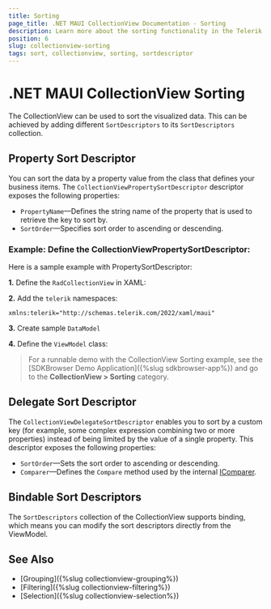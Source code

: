 ```yaml
---
title: Sorting
page_title: .NET MAUI CollectionView Documentation - Sorting
description: Learn more about the sorting functionality in the Telerik UI for .NET MAUI CollectionView control.
position: 6
slug: collectionview-sorting
tags: sort, collectionview, sorting, sortdescriptor
---
```


# .NET MAUI CollectionView Sorting

The CollectionView can be used to sort the visualized data. This can be achieved by adding different `SortDescriptors` to its `SortDescriptors` collection.

## Property Sort Descriptor

You can sort the data by a property value from the class that defines your business items. The `CollectionViewPropertySortDescriptor` descriptor exposes the following properties:

- `PropertyName`&mdash;Defines the string name of the property that is used to retrieve the key to sort by.
- `SortOrder`&mdash;Specifies sort order to ascending or descending.

### Example: Define the CollectionViewPropertySortDescriptor:

Here is a sample example with PropertySortDescriptor:

**1.** Define the `RadCollectionView` in XAML:

<snippet id='collectionview-property-sort-descriptor'/>

**2.** Add the `telerik` namespaces:

```XAML
xmlns:telerik="http://schemas.telerik.com/2022/xaml/maui"
```

**3.** Create sample `DataModel`

<snippet id='collectionview-datamodel' />

**4.** Define the `ViewModel` class:

<snippet id='collectionview-viewmodel' />

> For a runnable demo with the CollectionView Sorting example, see the [SDKBrowser Demo Application]({%slug sdkbrowser-app%}) and go to the **CollectionView > Sorting** category.

## Delegate Sort Descriptor

The `CollectionViewDelegateSortDescriptor` enables you to sort by a custom key (for example, some complex expression combining two or more properties) instead of being limited by the value of a single property. This descriptor exposes the following properties:

- `SortOrder`&mdash;Sets the sort order to ascending or descending.
- `Comparer`&mdash;Defines the `Compare` method used by the internal [IComparer](https://docs.microsoft.com/en-us/dotnet/api/system.collections.icomparer).

## Bindable Sort Descriptors

The `SortDescriptors` collection of the CollectionView supports binding, which means you can modify the sort descriptors directly from the ViewModel.

## See Also

- [Grouping]({%slug collectionview-grouping%})
- [Filtering]({%slug collectionview-filtering%})
- [Selection]({%slug collectionview-selection%})
